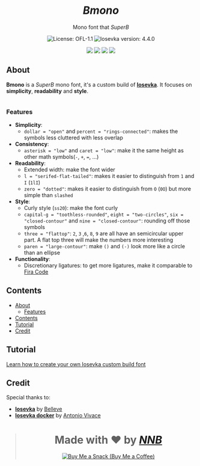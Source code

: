 <h1 align="center"><i>Bmono</i></h1>
<p align="center">Mono font that <i>SuperB</i></p>
<p align="center"><img src="https://img.shields.io/badge/license-ofl--1.1-%23F7CA88.svg?labelColor=585858&style=for-the-badge&logoColor=FFFFFF" alt="License: OFL-1.1"> <img src="https://img.shields.io/badge/iosevka_version-4.4.0-%23F7CA88.svg?labelColor=585858&style=for-the-badge&logoColor=FFFFFF" alt="Iosevka version: 4.4.0"></p>
<p align="center"><img src="https://img.shields.io/github/watchers/NNBnh/bmono?labelColor=585858&color=F7CA88&style=flat-square"> <img src="https://img.shields.io/github/stars/NNBnh/bmono?labelColor=585858&color=F7CA88&style=flat-square"> <img src="https://img.shields.io/github/forks/NNBnh/bmono?labelColor=585858&color=F7CA88&style=flat-square"> <img src="https://img.shields.io/github/issues/NNBnh/bmono?labelColor=585858&color=F7CA88&style=flat-square"></p>

## About
**Bmono** is a *SuperB* mono font, it's a custom build of [**Iosevka**](https://github.com/be5invis/Iosevka). It focuses on **simplicity**, **readability** and **style**.

<p align="center"><img src=""></p>

### Features
- **Simplicity**:
  - `dollar = "open"` and `percent = "rings-connected"`: makes the symbols less cluttered with less overlap
- **Consistency**:
  - `asterisk = "low"` and `caret = "low"`: make it the same height as other math symbols(`-`, `+`, `=`, ...)
- **Readability**:
  - Extended width: make the font wider
  - `l = "serifed-flat-tailed"`: makes it easier to distinguish from `1` and `I` (`1lI`)
  - `zero = "dotted"`: makes it easier to distinguish from `O` (`0O`) but more simple than `slashed`
- **Style**:
  - Curly style (`ss20`): make the font curly
  - `capital-g = "toothless-rounded"`, `eight = "two-circles"`, `six = "closed-contour"` and `nine = "closed-contour"`: rounding off those symbols
  - `three = "flattop"`: `2`, `3` ,`6`, `8`, `9` are all have an semicircular upper part. A flat top three will make the numbers more interesting
  - `paren = "large-contour"`: make `()` and `(-)` look more like a circle than an ellipse
- **Functionality**:
  - Discretionary ligatures: to get more ligatures, make it comparable to [Fira Code](https://github.com/tonsky/FiraCode)

## Contents
- [About](#about)
  - [Features](#features)
- [Contents](#contents)
- [Tutorial](#tutorial)
- [Credit](#credit)

## Tutorial

[Learn how to create your own Iosevka custom build font](https://github.com/NNBnh/dots/wiki/font)

## Credit
Special thanks to:
- [**Iosevka**](https://github.com/be5invis/Iosevka) by [Belleve](https://github.com/be5invis)
- [**Iosevka docker**](https://github.com/avivace/iosevka-docker) by [Antonio Vivace](https://github.com/avivace)

> <h1 align="center">Made with ❤️ by <a href="https://github.com/NNBnh"><i>NNB</i></a></h1>
>
> <p align="center"><a href="https://www.buymeacoffee.com/nnbnh"><img src="https://img.shields.io/badge/buy_me_a_coffee%20-%23F7CA88.svg?logo=buy-me-a-coffee&logoColor=333333&style=for-the-badge" alt="Buy Me a Snack (Buy Me a Coffee)"></p>
